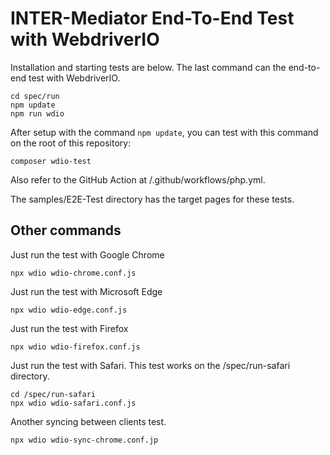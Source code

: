 # INTER-Mediator End-To-End Test with WebdriverIO

Installation and starting tests are below. The last command can the end-to-end test with WebdriverIO.
```
cd spec/run
npm update
npm run wdio
```
After setup with the command ```npm update```, you can test with this command on the root of this repository:
```
composer wdio-test
```

Also refer to the GitHub Action at /.github/workflows/php.yml.

The samples/E2E-Test directory has the target pages for these tests.

## Other commands

Just run the test with Google Chrome

```
npx wdio wdio-chrome.conf.js 
```

Just run the test with Microsoft Edge

```
npx wdio wdio-edge.conf.js 
```

Just run the test with Firefox

```
npx wdio wdio-firefox.conf.js 
```

Just run the test with Safari. This test works on the /spec/run-safari directory.

```
cd /spec/run-safari
npx wdio wdio-safari.conf.js 
```

Another syncing between clients test.

```
npx wdio wdio-sync-chrome.conf.jp
```

